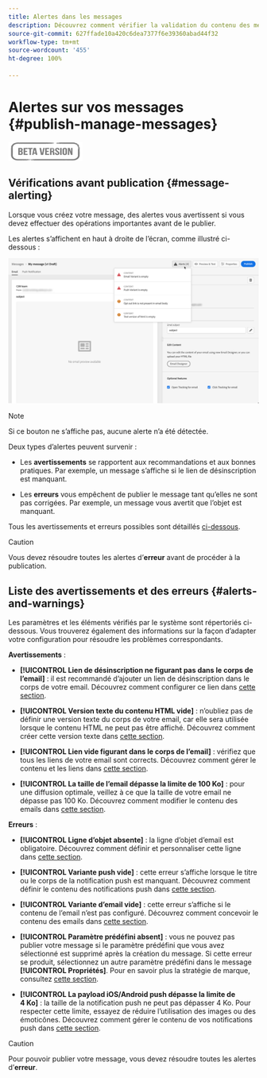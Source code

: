 ```yaml
---
title: Alertes dans les messages
description: Découvrez comment vérifier la validation du contenu des messages et résoudre les problèmes.
source-git-commit: 627ffade10a420c6dea7377f6e39360abad44f32
workflow-type: tm+mt
source-wordcount: '455'
ht-degree: 100%

---
```


# Alertes sur vos messages {#publish-manage-messages}

![](assets/do-not-localize/badge.png)

## Vérifications avant publication {#message-alerting}

Lorsque vous créez votre message, des alertes vous avertissent si vous devez effectuer des opérations importantes avant de le publier.

Les alertes s’affichent en haut à droite de l’écran, comme illustré ci-dessous :

![](assets/message-alerts.png)

>[!NOTE]
>
>Si ce bouton ne s’affiche pas, aucune alerte n’a été détectée.

Deux types d’alertes peuvent survenir :

* Les **avertissements** se rapportent aux recommandations et aux bonnes pratiques. Par exemple, un message s’affiche si le lien de désinscription est manquant.

* Les **erreurs** vous empêchent de publier le message tant qu’elles ne sont pas corrigées. Par exemple, un message vous avertit que l’objet est manquant.

Tous les avertissements et erreurs possibles sont détaillés [ci-dessous](#alerts-and-warnings).

>[!CAUTION]
>
> Vous devez résoudre toutes les alertes d’**erreur** avant de procéder à la publication.

## Liste des avertissements et des erreurs {#alerts-and-warnings}

Les paramètres et les éléments vérifiés par le système sont répertoriés ci-dessous. Vous trouverez également des informations sur la façon d’adapter votre configuration pour résoudre les problèmes correspondants.

**Avertissements** :

* **[!UICONTROL Lien de désinscription ne figurant pas dans le corps de l’email]** : il est recommandé d’ajouter un lien de désinscription dans le corps de votre email. Découvrez comment configurer ce lien dans [cette section](consent.md).

* **[!UICONTROL Version texte du contenu HTML vide]** : n’oubliez pas de définir une version texte du corps de votre email, car elle sera utilisée lorsque le contenu HTML ne peut pas être affiché. Découvrez comment créer cette version texte dans [cette section](create-email-content.md#generate-text-version).

* **[!UICONTROL Lien vide figurant dans le corps de l’email]** : vérifiez que tous les liens de votre email sont corrects. Découvrez comment gérer le contenu et les liens dans [cette section](create-email-content.md).

* **[!UICONTROL La taille de l’email dépasse la limite de 100 Ko]** : pour une diffusion optimale, veillez à ce que la taille de votre email ne dépasse pas 100 Ko. Découvrez comment modifier le contenu des emails dans [cette section](create-email-content.md).

**Erreurs** :

* **[!UICONTROL Ligne d’objet absente]** : la ligne d’objet d’email est obligatoire. Découvrez comment définir et personnaliser cette ligne dans [cette section](create-email.md).

   <!--HTML is empty when Amp HTML is present-->

* **[!UICONTROL Variante push vide]** : cette erreur s’affiche lorsque le titre ou le corps de la notification push est manquant. Découvrez comment définir le contenu des notifications push dans [cette section](create-push.md).

* **[!UICONTROL Variante d’email vide]** : cette erreur s’affiche si le contenu de l’email n’est pas configuré. Découvrez comment concevoir le contenu des emails dans [cette section](design-emails.md).

* **[!UICONTROL Paramètre prédéfini absent]** : vous ne pouvez pas publier votre message si le paramètre prédéfini que vous avez sélectionné est supprimé après la création du message. Si cette erreur se produit, sélectionnez un autre paramètre prédéfini dans le message **[!UICONTROL Propriétés]**. Pour en savoir plus la stratégie de marque, consultez [cette section](configuration/about-subdomain-delegation.md).

* **[!UICONTROL La payload iOS/Android push dépasse la limite de 4 Ko]** : la taille de la notification push ne peut pas dépasser 4 Ko. Pour respecter cette limite, essayez de réduire l’utilisation des images ou des émoticônes. Découvrez comment gérer le contenu de vos notifications push dans [cette section](create-push.md).

>[!CAUTION]
>
> Pour pouvoir publier votre message, vous devez résoudre toutes les alertes d’**erreur**.

<!--Other issues can stop publication such as:
* The push notification title is empty-->
